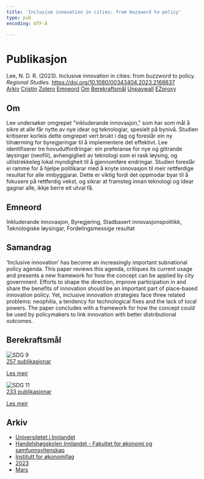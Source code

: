 ```yaml
---
title: 'Inclusive innovation in cities: from buzzword to policy'
type: pub
encoding: UTF-8

---
```

<h1>Publikasjon</h1>
<article id="csl-bib-container-X424KFN5" class="csl-bib-container">
  <div class="csl-bib-body"> <div class="csl-entry">Lee, N. D. R. (2023). Inclusive innovation in cities: from buzzword to policy. <i>Regional Studies</i>. <a href="https://doi.org/10.1080/00343404.2023.2168637">https://doi.org/10.1080/00343404.2023.2168637</a></div> </div>
  <div class="csl-bib-buttons">
    <a href="#taxonomy-article-X424KFN5" alt="archive" class="csl-bib-button">Arkiv</a>
    <a href="https://app.cristin.no/results/show.jsf?id=2136113" alt="Cristin" class="csl-bib-button">Cristin</a>
    <a href="http://zotero.org/groups/5881554/items/X424KFN5" alt="Zotero" class="csl-bib-button">Zotero</a>
    <a href="#keywords-article-X424KFN5" alt="keywords" class="csl-bib-button">Emneord</a>
    <a href="#about-article-X424KFN5" alt="about_pub" class="csl-bib-button">Om</a>
    <a href="#sdg-article-X424KFN5" alt="sdg" class="csl-bib-button">Berekraftsmål</a>
    <a href="http://eprints.lse.ac.uk/117818/1/Inclusive_innovation_Revised2_with_details.pdf" alt="Unpaywall" class="csl-bib-button">Unpaywall</a>
    <a href="http://eprints.lse.ac.uk/117818/1/Inclusive_innovation_Revised2_with_details.pdf" alt="EZproxy" class="csl-bib-button">EZproxy</a>
  </div>
  <div id="csl-bib-meta-container-X424KFN5"></div>
</article>
<div id="csl-bib-meta-X424KFN5" class="csl-bib-meta">
  <article id="about-article-X424KFN5" class="about_pub-article">
    <h1>Om</h1>
    Lee undersøker omgrepet "inkluderande innovasjon," som har som mål å sikre at alle får nytte av nye idear og teknologiar, spesielt på bynivå. Studien kritiserer korleis dette omgrepet vert brukt i dag og foreslår ein ny tilnærming for byregjeringar til å implementere det effektivt. Lee identifiserer tre hovudutfordringar: ein preferanse for nye og glitrande løysingar (neofili), avhengigheit av teknologi som ei rask løysing, og utilstrekkeleg lokal myndigheit til å gjennomføre endringar. Studien foreslår ei ramme for å hjelpe politikarar med å knyte innovasjon til meir rettferdige resultat for alle innbyggjarar. Dette er viktig fordi det oppmodar byar til å fokusere på rettferdig vekst, og sikrar at framsteg innan teknologi og idear gagnar alle, ikkje berre eit utval få.
  </article>
  <article id="keywords-article-X424KFN5" class="keywords-article">
    <h1>Emneord</h1>
    Inkluderande innovasjon, Byregjering, Stadbasert innovasjonspolitikk, Teknologiske løysingar, Fordelingsmessige resultat
  </article>
  <article id="abstract-article-X424KFN5" class="abstract-article">
    <h1>Samandrag</h1>
    ‘Inclusive innovation’ has become an increasingly important subnational policy agenda. This paper reviews this agenda, critiques its current usage and presents a new framework for how the concept can be applied by city government. Efforts to shape the direction, improve participation in and share the benefits of innovation should be an important part of place-based innovation policy. Yet, inclusive innovation strategies face three related problems: neophilia, a tendency for technological fixes and the lack of local powers. The paper concludes with a framework for how the concept could be used by policymakers to link innovation with better distributional outcomes.
  </article>
  <article id="sdg-article-X424KFN5" class="sdg-article">
    <h1>Berekraftsmål</h1>
    <div class="sdg-container"><div id="sdg9" class="sdg">
        <img src="{{< params subfolder >}}images/sdg/sdg09_nn.png" class="image" alt="SDG 9">
        <div class="sdg-overlay">
          <a href="{{< params subfolder >}}nn/archive/?sdg=9#archive" class="sdg-publication-count"><span>257</span> publikasjonar</a>
          <p><a href="https://fn.no/om-fn/fns-baerekraftsmaal/industri-innovasjon-og-infrastruktur?lang=nno-NO" class="sdg-read-more">Les meir</a></p>
        </div>
      </div> <div id="sdg11" class="sdg">
        <img src="{{< params subfolder >}}images/sdg/sdg11_nn.png" class="image" alt="SDG 11">
        <div class="sdg-overlay">
          <a href="{{< params subfolder >}}nn/archive/?sdg=11#archive" class="sdg-publication-count"><span>233</span> publikasjonar</a>
          <p><a href="https://fn.no/om-fn/fns-baerekraftsmaal/baerekraftige-byer-og-lokalsamfunn?lang=nno-NO" class="sdg-read-more">Les meir</a></p>
        </div>
      </div></div>
  </article>
  <article id="taxonomy-article-X424KFN5" class="taxonomy-article">
    <h1>Arkiv</h1>
    <ul>
      <li><a href="{{< params subfolder >}}nn/archive/?key=3DCRN523">Universitetet i Innlandet</a></li>
      <li><a href="{{< params subfolder >}}nn/archive/?key=DU8Q9LN9">Handelshøgskolen Innlandet - Fakultet for økonomi og samfunnsvitenskap</a></li>
      <li><a href="{{< params subfolder >}}nn/archive/?key=3IQA89I8">Institutt for økonomifag</a></li>
      <li><a href="{{< params subfolder >}}nn/archive/?key=RD9NIUZB">2023</a></li>
      <li><a href="{{< params subfolder >}}nn/archive/?key=UD62IL5L">Mars</a></li>
    </ul>
  </article>
</div>
